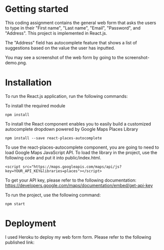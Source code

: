 # Getting started

This coding assignment contains the general web form that asks the users to type in their "First name", "Last name", "Email", "Password", and "Address". This project is implemented in React.js. 

The "Address" field has autocomplete feature that shows a list of suggestions based on the value the user has inputted. 

You may see a screenshot of the web form by going to the screenshot-demo.png.

# Installation

To run the React.js application, run the following commands:

To install the required module

    npm install

To install the React component enables you to easily build a customized autocomplete dropdown powered by Google Maps Places Library

    npm install --save react-places-autocomplete

To use the react-places-autocomplete component, you are going to need to load Google Maps JavaScript API. To load the library in the project, use the following code and put it into public/index.html.

    <script src="https://maps.googleapis.com/maps/api/js?key=YOUR_API_KEY&libraries=places"></script>

To get your API key, please refer to the following documentation: 
https://developers.google.com/maps/documentation/embed/get-api-key

To run the project, use the following command: 

    npm start

# Deployment

I used Heroku to deploy my web form form. Please refer to the following published link: 





